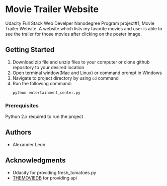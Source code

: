 # Movie Trailer Website

Udacity Full Stack Web Develper Nanodegree Program project#1, Movie Trailer Website. A website which lists my favorite movies and user is able to see the trailer for those movies after clicking on the poster image. 

## Getting Started

1. Download zip file and unzip files to your computer or clone github repository to your desired location
2. Open terminal window(Mac and Linux) or command prompt in Windows 
3. Navigate to project directory by using ``cd`` command
4. Run the following command:            
    ```bash
    python entertainment_center.py
    ```

### Prerequisites

Python 2.x required to run the project

## Authors

* Alexander Leon

## Acknowledgments

* Udacity for providing fresh_tomatoes.py
* [THEMOVIEDB](https://www.themoviedb.org/?language=en) for providing api
